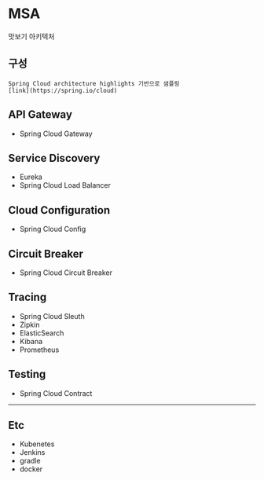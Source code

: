 # MSA

맛보기 아키텍처

## 구성

```
Spring Cloud architecture highlights 기반으로 샘플링
[link](https://spring.io/cloud)
```

## API Gateway

-   Spring Cloud Gateway

## Service Discovery

-   Eureka
-   Spring Cloud Load Balancer

## Cloud Configuration

-   Spring Cloud Config

## Circuit Breaker

-   Spring Cloud Circuit Breaker

## Tracing

-   Spring Cloud Sleuth
-   Zipkin
-   ElasticSearch
-   Kibana
-   Prometheus

## Testing

-   Spring Cloud Contract

---

## Etc

-   Kubenetes
-   Jenkins
-   gradle
-   docker
